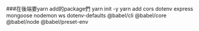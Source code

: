 ###在後端要yarn add的package們
yarn init -y
yarn add cors dotenv express mongoose nodemon ws dotenv-defaults @babel/cli @babel/core @babel/node @babel/preset-env